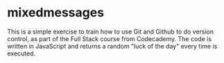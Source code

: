 # mixedmessages

This is a simple exercise to train how to use Git and Github to do version control, as part of the Full Stack course from Codecademy.
The code is written in JavaScript and returns a random "luck of the day" every time is executed.
